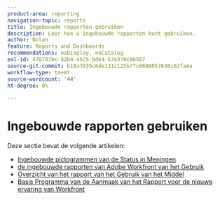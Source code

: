 ```yaml
---
product-area: reporting
navigation-topic: reports
title: Ingebouwde rapporten gebruiken
description: Leer hoe u ingebouwde rapporten kunt gebruiken.
author: Nolan
feature: Reports and Dashboards
recommendations: noDisplay, noCatalog
exl-id: 478747bc-82b4-45c5-bd64-57e370c86567
source-git-commit: b18a7835c6de131c125b77c6688057638c62fa4a
workflow-type: tm+mt
source-wordcount: '44'
ht-degree: 0%

---
```


# Ingebouwde rapporten gebruiken

<!-- Audited: 11/2024 -->

Deze sectie bevat de volgende artikelen:

* [ Ingebouwde pictogrammen van de Status in Meningen ](../../../reports-and-dashboards/reports/using-built-in-reports/built-in-status-icons-views.md)
* [ de ingebouwde rapporten van Adobe Workfront van het Gebruik ](../../../reports-and-dashboards/reports/using-built-in-reports/use-workfront-built-in-reports.md)
* [ Overzicht van het rapport van het Gebruik van het Middel ](../../../reports-and-dashboards/reports/using-built-in-reports/resource-utilization-report.md)
* [ Basis Programma van de Aanmaak van het Rapport voor de nieuwe ervaring van Workfront ](https://experienceleague.adobe.com/en/docs/workfront-learn/tutorials-workfront/home)

